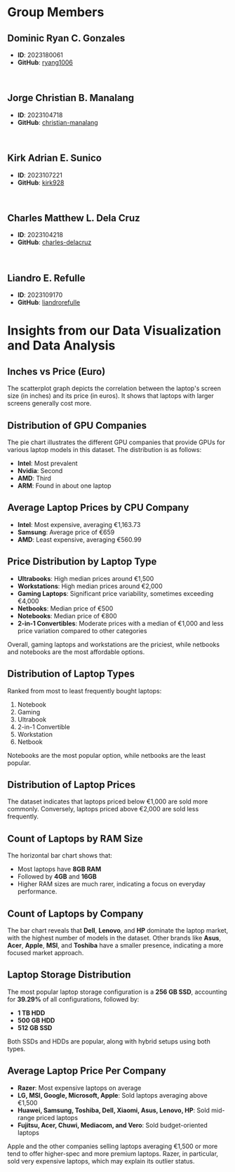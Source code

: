 # Group Members

## Dominic Ryan C. Gonzales
- **ID**: 2023180061
- **GitHub**: [ryang1006](https://github.com/ryang1006)

<br>

## Jorge Christian B. Manalang
- **ID**: 2023104718
- **GitHub**: [christian-manalang](https://github.com/christian-manalang)

<br>

## Kirk Adrian E. Sunico
- **ID**: 2023107221
- **GitHub**: [kirk928](https://github.com/kirk928)

<br>

## Charles Matthew L. Dela Cruz
- **ID**: 2023104218
- **GitHub**: [charles-delacruz](https://github.com/charles-delacruz)

<br>

## Liandro E. Refulle
- **ID**: 2023109170
- **GitHub**: [liandrorefulle](https://github.com/liandrorefulle)

# Insights from our Data Visualization and Data Analysis

## Inches vs Price (Euro)
The scatterplot graph depicts the correlation between the laptop's screen size (in inches) and its price (in euros). It shows that laptops with larger screens generally cost more.

## Distribution of GPU Companies
The pie chart illustrates the different GPU companies that provide GPUs for various laptop models in this dataset. The distribution is as follows:
- **Intel**: Most prevalent
- **Nvidia**: Second
- **AMD**: Third
- **ARM**: Found in about one laptop

## Average Laptop Prices by CPU Company
- **Intel**: Most expensive, averaging €1,163.73
- **Samsung**: Average price of €659
- **AMD**: Least expensive, averaging €560.99

## Price Distribution by Laptop Type
- **Ultrabooks**: High median prices around €1,500
- **Workstations**: High median prices around €2,000
- **Gaming Laptops**: Significant price variability, sometimes exceeding €4,000
- **Netbooks**: Median price of €500
- **Notebooks**: Median price of €800
- **2-in-1 Convertibles**: Moderate prices with a median of €1,000 and less price variation compared to other categories

Overall, gaming laptops and workstations are the priciest, while netbooks and notebooks are the most affordable options.

## Distribution of Laptop Types
Ranked from most to least frequently bought laptops:
1. Notebook
2. Gaming
3. Ultrabook
4. 2-in-1 Convertible
5. Workstation
6. Netbook

Notebooks are the most popular option, while netbooks are the least popular.

## Distribution of Laptop Prices
The dataset indicates that laptops priced below €1,000 are sold more commonly. Conversely, laptops priced above €2,000 are sold less frequently.

## Count of Laptops by RAM Size
The horizontal bar chart shows that:
- Most laptops have **8GB RAM**
- Followed by **4GB** and **16GB**
- Higher RAM sizes are much rarer, indicating a focus on everyday performance.

## Count of Laptops by Company
The bar chart reveals that **Dell**, **Lenovo**, and **HP** dominate the laptop market, with the highest number of models in the dataset. Other brands like **Asus**, **Acer**, **Apple**, **MSI**, and **Toshiba** have a smaller presence, indicating a more focused market approach.

## Laptop Storage Distribution
The most popular laptop storage configuration is a **256 GB SSD**, accounting for **39.29%** of all configurations, followed by:
- **1 TB HDD**
- **500 GB HDD**
- **512 GB SSD**

Both SSDs and HDDs are popular, along with hybrid setups using both types.

## Average Laptop Price Per Company
- **Razer**: Most expensive laptops on average
- **LG, MSI, Google, Microsoft, Apple**: Sold laptops averaging above €1,500
- **Huawei, Samsung, Toshiba, Dell, Xiaomi, Asus, Lenovo, HP**: Sold mid-range priced laptops
- **Fujitsu, Acer, Chuwi, Mediacom, and Vero**: Sold budget-oriented laptops

Apple and the other companies selling laptops averaging €1,500 or more tend to offer higher-spec and more premium laptops. Razer, in particular, sold very expensive laptops, which may explain its outlier status.

